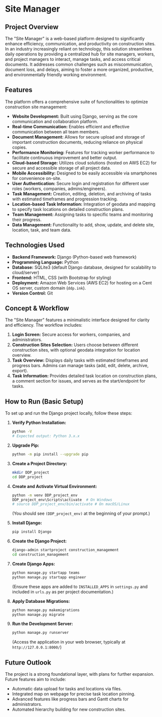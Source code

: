 # Site Manager

## Project Overview

The "Site Manager" is a web-based platform designed to significantly enhance efficiency, communication, and productivity on construction sites. In an industry increasingly reliant on technology, this solution streamlines daily operations by providing a centralized hub for site managers, workers, and project managers to interact, manage tasks, and access critical documents. It addresses common challenges such as miscommunication, document loss, and delays, aiming to foster a more organized, productive, and environmentally friendly working environment.

## Features

The platform offers a comprehensive suite of functionalities to optimize construction site management:

* **Website Development:** Built using Django, serving as the core communication and collaboration platform.
* **Real-time Communication:** Enables efficient and effective communication between all team members.
* **Document Management:** Allows for secure upload and storage of important construction documents, reducing reliance on physical copies.
* **Performance Monitoring:** Features for tracking worker performance to facilitate continuous improvement and better output.
* **Cloud-based Storage:** Utilizes cloud solutions (hosted on AWS EC2) for secure and accessible storage of all project data.
* **Mobile Accessibility:** Designed to be easily accessible via smartphones for convenience on-site.
* **User Authentication:** Secure login and registration for different user roles (workers, companies, admins/engineers).
* **Task Management:** Creation, editing, deletion, and archiving of tasks with estimated timeframes and progression tracking.
* **Location-based Task Information:** Integration of geodata and mapping to specify task locations on detailed construction plans.
* **Team Management:** Assigning tasks to specific teams and monitoring their progress.
* **Data Management:** Functionality to add, show, update, and delete site, location, task, and team data.

## Technologies Used

* **Backend Framework:** Django (Python-based web framework)
* **Programming Language:** Python
* **Database:** SQLite3 (default Django database, designed for scalability to cloud/server)
* **Frontend:** HTML, CSS (with Bootstrap for styling)
* **Deployment:** Amazon Web Services (AWS EC2) for hosting on a Cent OS server, custom domain (`ddp.ink`).
* **Version Control:** Git


## Concept & Workflow

The "Site Manager" features a minimalistic interface designed for clarity and efficiency. The workflow includes:
1.  **Login Screen:** Secure access for workers, companies, and administrators.
2.  **Construction Sites Selection:** Users choose between different construction sites, with optional geodata integration for location overview.
3.  **Task Overview:** Displays daily tasks with estimated timeframes and progress bars. Admins can manage tasks (add, edit, delete, archive, export).
4.  **Task Information:** Provides detailed task location on construction plans, a comment section for issues, and serves as the start/endpoint for tasks.

## How to Run (Basic Setup)

To set up and run the Django project locally, follow these steps:

1.  **Verify Python Installation:**
    ```bash
    python -V
    # Expected output: Python 3.x.x
    ```

2.  **Upgrade Pip:**
    ```bash
    python -m pip install --upgrade pip
    ```

3.  **Create a Project Directory:**
    ```bash
    mkdir DDP_project
    cd DDP_project
    ```

4.  **Create and Activate Virtual Environment:**
    ```bash
    python -m venv DDP_project_env
    DDP_project_env\Scripts\activate  # On Windows
    # source DDP_project_env/bin/activate # On macOS/Linux
    ```
    (You should see `(DDP_project_env)` at the beginning of your prompt.)

5.  **Install Django:**
    ```bash
    pip install Django
    ```

6.  **Create the Django Project:**
    ```bash
    django-admin startproject construction_management
    cd construction_management
    ```

7.  **Create Django Apps:**
    ```bash
    python manage.py startapp teams
    python manage.py startapp engineer
    ```
    (Ensure these apps are added to `INSTALLED_APPS` in `settings.py` and included in `urls.py` as per project documentation.)

8.  **Apply Database Migrations:**
    ```bash
    python manage.py makemigrations
    python manage.py migrate
    ```

9.  **Run the Development Server:**
    ```bash
    python manage.py runserver
    ```
    (Access the application in your web browser, typically at `http://127.0.0.1:8000/`)

## Future Outlook

The project is a strong foundational layer, with plans for further expansion. Future features aim to include:
* Automatic data upload for tasks and locations via files.
* Integrated map on webpage for precise task location pinning.
* Advanced features like progress bars and Gantt charts for administrators.
* Automated hierarchy building for new construction sites.

